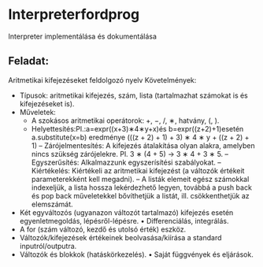 # Interpreterfordprog
Interpreter implementálása és dokumentálása
## Feladat:
Aritmetikai kifejezéseket feldolgozó nyelv Követelmények:

- Típusok: aritmetikai kifejezés, szám, lista (tartalmazhat számokat is és kifejezéseket is).
- Műveletek: 
  - A szokásos aritmetikai operátorok: +, −, /, ∗, hatvány, (, ).
  - Helyettesítés:Pl.:a=expr((x+3)∗4∗y+x)és b=expr((z+2)+1)esetén a.substitute(x=b) eredménye (((z + 2) + 1) + 3) ∗ 4 ∗ y + ((z + 2) + 1)
  – Zárójelmentesítés: A kifejezés átalakítása olyan alakra, amelyben nincs szükség zárójelekre. Pl. 3 ∗ (4 + 5) → 3 ∗ 4 + 3 ∗ 5.
  – Egyszerűsítés: Alkalmazzunk egyszerísítési szabályokat.
  – Kiértékelés: Kiértékeli az aritmetikai kifejezést (a változók értékeit parameterekként kell megadni).
  – A listák elemeit egész számokkal indexeljük, a lista hossza lekérdezhető legyen, továbbá a push back és pop back műveletekkel bővíthetjük a listát, ill. csökkenthetjük az elemszámát.
- Két egyváltozós (ugyanazon változót tartalmazó) kifejezés esetén egyenletmegoldás, lépésről-lépésre. • Differenciálás, integrálás.
- A for (szám változó, kezdő és utolsó érték) eszköz.
- Változók/kifejezések értékeinek beolvasása/kiírása a standard inputról/outputra.
- Változók és blokkok (hatáskörkezelés). • Saját függvények és eljárások.
